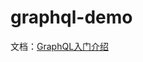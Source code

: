 # graphql-demo

文档：[GraphQL入门介绍](http://zyouwei.com/%E6%8A%80%E6%9C%AF%E7%AC%94%E8%AE%B0/Java/GraphQL-Introduction-1.html)